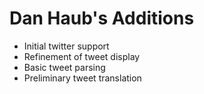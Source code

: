 # Dan Haub's Additions
* Initial twitter support
* Refinement of tweet display
* Basic tweet parsing
* Preliminary tweet translation
